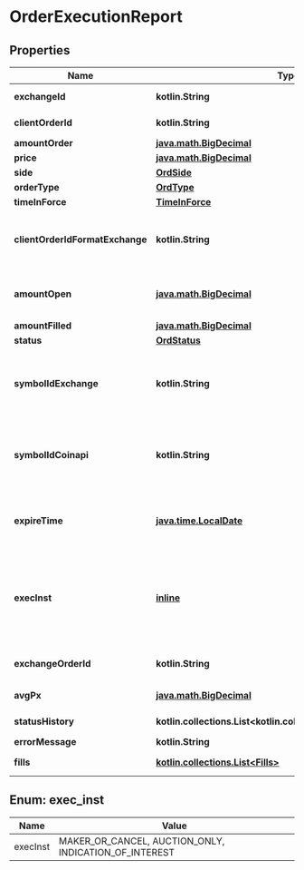 
# OrderExecutionReport

## Properties
Name | Type | Description | Notes
------------ | ------------- | ------------- | -------------
**exchangeId** | **kotlin.String** | Exchange identifier used to identify the routing destination. | 
**clientOrderId** | **kotlin.String** | The unique identifier of the order assigned by the client. | 
**amountOrder** | [**java.math.BigDecimal**](java.math.BigDecimal.md) | Order quantity. | 
**price** | [**java.math.BigDecimal**](java.math.BigDecimal.md) | Order price. | 
**side** | [**OrdSide**](OrdSide.md) |  | 
**orderType** | [**OrdType**](OrdType.md) |  | 
**timeInForce** | [**TimeInForce**](TimeInForce.md) |  | 
**clientOrderIdFormatExchange** | **kotlin.String** | The unique identifier of the order assigned by the client converted to the exchange order tag format for the purpose of tracking it. | 
**amountOpen** | [**java.math.BigDecimal**](java.math.BigDecimal.md) | Quantity open for further execution. &#x60;amount_open&#x60; &#x3D; &#x60;amount_order&#x60; - &#x60;amount_filled&#x60; | 
**amountFilled** | [**java.math.BigDecimal**](java.math.BigDecimal.md) | Total quantity filled. | 
**status** | [**OrdStatus**](OrdStatus.md) |  | 
**symbolIdExchange** | **kotlin.String** | Exchange symbol. One of the properties (&#x60;symbol_id_exchange&#x60;, &#x60;symbol_id_coinapi&#x60;) is required to identify the market for the new order. |  [optional]
**symbolIdCoinapi** | **kotlin.String** | CoinAPI symbol. One of the properties (&#x60;symbol_id_exchange&#x60;, &#x60;symbol_id_coinapi&#x60;) is required to identify the market for the new order. |  [optional]
**expireTime** | [**java.time.LocalDate**](java.time.LocalDate.md) | Expiration time. Conditionaly required for orders with time_in_force &#x3D; &#x60;GOOD_TILL_TIME_EXCHANGE&#x60; or &#x60;GOOD_TILL_TIME_OEML&#x60;. |  [optional]
**execInst** | [**inline**](#kotlin.collections.List&lt;ExecInst&gt;) | Order execution instructions are documented in the separate section: &lt;a href&#x3D;\&quot;#oeml-order-params-exec\&quot;&gt;OEML / Starter Guide / Order parameters / Execution instructions&lt;/a&gt;  |  [optional]
**exchangeOrderId** | **kotlin.String** | Unique identifier of the order assigned by the exchange or executing system. |  [optional]
**avgPx** | [**java.math.BigDecimal**](java.math.BigDecimal.md) | Calculated average price of all fills on this order. |  [optional]
**statusHistory** | **kotlin.collections.List&lt;kotlin.collections.List&lt;kotlin.String&gt;&gt;** | Timestamped history of order status changes. |  [optional]
**errorMessage** | **kotlin.String** | Error message. |  [optional]
**fills** | [**kotlin.collections.List&lt;Fills&gt;**](Fills.md) | Relay fill information on working orders. |  [optional]


<a name="kotlin.collections.List<ExecInst>"></a>
## Enum: exec_inst
Name | Value
---- | -----
execInst | MAKER_OR_CANCEL, AUCTION_ONLY, INDICATION_OF_INTEREST



